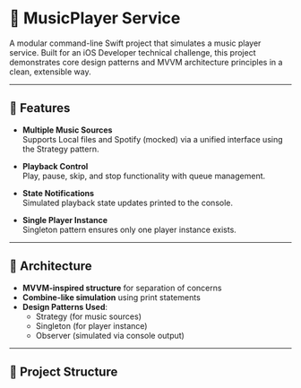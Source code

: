 # 🎵 MusicPlayer Service

A modular command-line Swift project that simulates a music player service. Built for an iOS Developer technical challenge, this project demonstrates core design patterns and MVVM architecture principles in a clean, extensible way.

---

## 🚀 Features

- **Multiple Music Sources**  
  Supports Local files and Spotify (mocked) via a unified interface using the Strategy pattern.

- **Playback Control**  
  Play, pause, skip, and stop functionality with queue management.

- **State Notifications**  
  Simulated playback state updates printed to the console.

- **Single Player Instance**  
  Singleton pattern ensures only one player instance exists.

---

## 🧠 Architecture

- **MVVM-inspired structure** for separation of concerns
- **Combine-like simulation** using print statements
- **Design Patterns Used**:
  - Strategy (for music sources)
  - Singleton (for player instance)
  - Observer (simulated via console output)

---

## 📁 Project Structure

